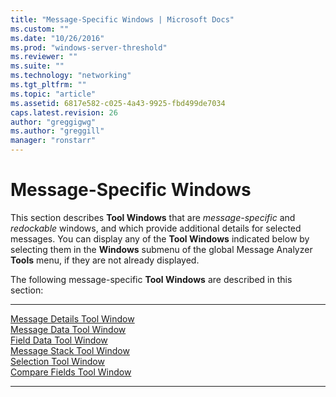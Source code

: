 ```yaml
---
title: "Message-Specific Windows | Microsoft Docs"
ms.custom: ""
ms.date: "10/26/2016"
ms.prod: "windows-server-threshold"
ms.reviewer: ""
ms.suite: ""
ms.technology: "networking"
ms.tgt_pltfrm: ""
ms.topic: "article"
ms.assetid: 6817e582-c025-4a43-9925-fbd499de7034
caps.latest.revision: 26
author: "greggigwg"
ms.author: "greggill"
manager: "ronstarr"
---
```


# Message-Specific Windows

This section describes **Tool Windows** that are *message-specific* and *redockable* windows, and which provide additional details for selected messages. You can display any of the **Tool Windows** indicated below by selecting them in the **Windows** submenu of the global Message Analyzer **Tools** menu, if they are not already displayed.  
  
 The following message-specific **Tool Windows** are described in this section:  
  
---  
  
[Message Details Tool Window](message-details-tool-window.md)   
[Message Data Tool Window](message-data-tool-window.md)   
[Field Data Tool Window](field-data-tool-window.md)   
[Message Stack Tool Window](message-stack-tool-window.md)   
[Selection Tool Window](selection-tool-window.md)   
[Compare Fields Tool Window](compare-fields-tool-window.md)   

---